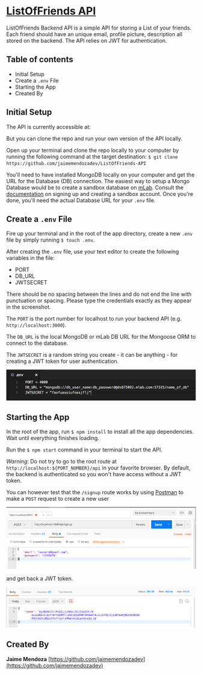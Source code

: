 # [ListOfFriends API](https://github.com/jaimemendozadev/ListOfFriends-API)


ListOfFriends Backend API is a simple API for storing a List of your friends. Each friend should have an unique email, profile picture, description all stored on the backend. The API relies on JWT for authentication.

## Table of contents

- Initial Setup
- Create a `.env` File
- Starting the App
- Created By

## Initial Setup
The API is currently accessible at: 

But you can clone the repo and run your own version of the API locally.

Open up your terminal and clone the repo locally to your computer by running the following command at the target destination: `$ git clone https://github.com/jaimemendozadev/ListOfFriends-API`

You'll need to have installed MongoDB locally on your computer and get the URL for the Database (DB) connection. The easiest way to setup a Mongo Database would be to create a sandbox database on [mLab](https://mlab.com). Consult the [documentation](http://docs.mlab.com/) on signing up and creating a sandbox account. Once you're done, you'll need the actual Database URL for your `.env` file.


## Create a `.env` File

Fire up your terminal and in the root of the app directory, create a new `.env` file by simply running `$ touch .env`. 

After creating the `.env` file, use your text editor to create the following variables in the file:

- PORT 
- DB_URL 
- JWTSECRET 


There should be no spacing between the lines and do not end the line with punctuation or spacing. Please type the credentials exactly as they appear in the screenshot. 

The `PORT` is the port number for localhost to run your backend API (e.g. `http://localhost:3000`).

The `DB_URL` is the local MongoDB or mLab DB URL for the Mongoose ORM to connect to the database. 

The `JWTSECRET` is a random string you create - it can be anything - for creating a JWT token for user authentication.


![.env Screenshot](/img/env-screenshot.png?raw=true ".env Screenshot ")  
 


## Starting the App

In the root of the app, run `$ npm install` to install all the app dependencies. Wait until everything finishes loading.

Run the `$ npm start` command in your terminal to start the API.

*Warning*: Do not try to go to the root route at `http://localhost:${PORT_NUMBER}/api` in your favorite browser. By default, the backend is authenticated so you won't have access without a JWT token.

You can however test that the `/signup` route works by using [Postman](https://www.getpostman.com/) to make a `POST` request to create a new user 

![.env Screenshot](/img/Postman-POST-screenshot.png?raw=true ".env Screenshot ")  

and get back a JWT token.

![.env Screenshot](/img/JWT-screenshot.png?raw=true ".env Screenshot ")  


## Created By

**Jaime Mendoza**
[https://github.com/jaimemendozadev](https://github.com/jaimemendozadev)